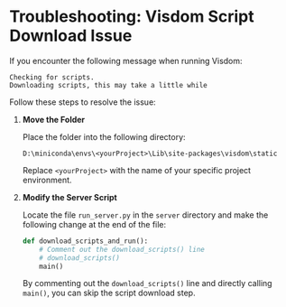 # Troubleshooting: Visdom Script Download Issue

If you encounter the following message when running Visdom:

```
Checking for scripts.
Downloading scripts, this may take a little while
```

Follow these steps to resolve the issue:

1. **Move the Folder**
   
   Place the folder into the following directory:
   
   ```
   D:\miniconda\envs\<yourProject>\Lib\site-packages\visdom\static
   ```

   Replace `<yourProject>` with the name of your specific project environment.

2. **Modify the Server Script**

   Locate the file `run_server.py` in the `server` directory and make the following change at the end of the file:

   ```python
   def download_scripts_and_run():
       # Comment out the download_scripts() line
       # download_scripts()
       main()
   ```

   By commenting out the `download_scripts()` line and directly calling `main()`, you can skip the script download step.

